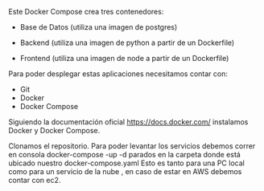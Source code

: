 Este Docker Compose crea tres contenedores:

- Base de Datos (utiliza una imagen de postgres)

- Backend (utiliza una imagen de python a partir de un Dockerfile)

- Frontend (utiliza una imagen de node a partir de un Dockerfile)

Para poder desplegar estas aplicaciones necesitamos contar con:

- Git
- Docker
- Docker Compose

Siguiendo la documentación oficial https://docs.docker.com/ instalamos Docker y Docker Compose.

Clonamos el repositorio.
Para poder levantar los servicios debemos correr en consola docker-compose -up -d parados en la carpeta donde está ubicado nuestro docker-compose.yaml
Esto es tanto para una PC local como para un servicio de la nube , en caso de estar en AWS debemos contar con ec2.